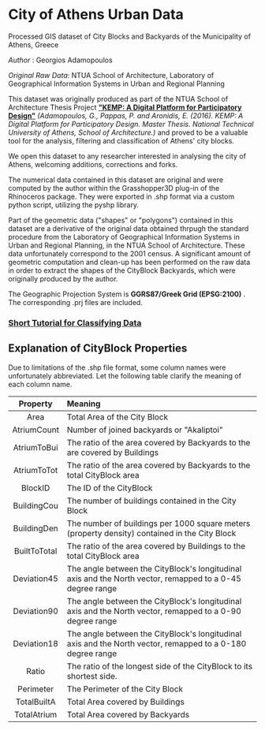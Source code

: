 # City of Athens Urban Data
Processed GIS dataset of City Blocks and Backyards of the Municipality of Athens, Greece

*Author* : Georgios Adamopoulos

*Original Raw Data*:  NTUA School of Architecture, Laboratory of Geographical Information Systems in Urban and Regional Planning

This dataset was originally produced as part of the NTUA School of Architecture Thesis Project **["KEMP: A Digital Platform for Participatory Design"](http://www.academia.edu/33401364)**  *(Adamopoulos, G., Pappas, P. and Aronidis, E. (2016). KEMP: A Digital Platform for Participatory Design. Master Thesis. National Technical University of Athens, School of Architecture.)* and proved to be a valuable tool for the analysis, filtering and classification of Athens' city blocks.

We open this dataset to any researcher interested in analysing the city of Athens, welcoming additions, corrections and forks.

The numerical data contained in this dataset are original and were computed by the author within the Grasshopper3D plug-in of the Rhinoceros package. They were exported in .shp format via a custom python script, utilizing the pyshp library.

Part of the geometric data ("shapes" or "polygons") contained in this dataset are a derivative of the original data obtained thrpugh the standard procedure from  the Laboratory of Geographical Information Systems in Urban and Regional Planning, in the NTUA School of Architecture. These data unfortunately correspond to the 2001 census. A significant amount of geometric computation and clean-up has been performed on the raw data in order to extract the shapes of the CityBlock Backyards, which were originally produced by the author. 

The Geographic Projection System is **GGRS87/Greek Grid (EPSG:2100)** . The corresponding .prj files are included.

### [Short Tutorial for Classifying Data](https://github.com/GeorgeAdamon/city_of_athens_urban_data/blob/master/how-to/how-to-classify/How_To_Classify.md)

## Explanation of CityBlock Properties
Due to limitations of the .shp file format, some column names were unfortunately abbreviated. Let the following table clarify the meaning of each column name.

| Property | Meaning |
|:--------:|:-------|
Area        | Total Area of the City Block
AtriumCount | Number of joined backyards or "Akaliptoi"
AtriumToBui | The ratio of the area covered by Backyards to the are covered by Buildings
AtriumToTot | The ratio of the area covered by Backyards to the total CityBlock area
BlockID     | The ID of the CityBlock
BuildingCou | The number of buildings contained in the City Block
BuildingDen | The number of buildings per 1000 square meters (property density) contained in the City Block
BuiltToTotal| The ratio of the area covered by Buildings to the total CityBlock area
Deviation45 | The angle between the CityBlock's longitudinal axis and the North vector, remapped to a 0-45 degree range
Deviation90 | The angle between the CityBlock's longitudinal axis and the North vector, remapped to a 0-90 degree range
Deviation18 | The angle between the CityBlock's longitudinal axis and the North vector, remapped to a 0-180 degree range
Ratio       | The ratio of the longest side of the CityBlock to its shortest side.
Perimeter   | The Perimeter of the City Block
TotalBuiltA | Total Area covered by Buildings
TotalAtrium | Total Area covered by Backyards

